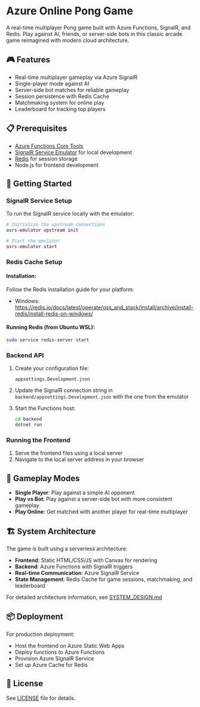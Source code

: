# Azure Online Pong Game

A real-time multiplayer Pong game built with Azure Functions, SignalR, and Redis. Play against AI, friends, or server-side bots in this classic arcade game reimagined with modern cloud architecture.

## 🎮 Features

- Real-time multiplayer gameplay via Azure SignalR
- Single-player mode against AI
- Server-side bot matches for reliable gameplay
- Session persistence with Redis Cache
- Matchmaking system for online play
- Leaderboard for tracking top players

## 📋 Prerequisites

- [Azure Functions Core Tools](https://docs.microsoft.com/en-us/azure/azure-functions/functions-run-local)
- [SignalR Service Emulator](https://github.com/Azure/azure-signalr/blob/dev/docs/emulator.md) for local development
- [Redis](https://redis.io/docs/latest/operate/oss_and_stack/install/archive/install-redis/install-redis-on-windows/) for session storage
- Node.js for frontend development

## 🚀 Getting Started

### SignalR Service Setup
To run the SignalR service locally with the emulator:

```bash
# Initialize the upstream connections
asrs-emulator upstream init

# Start the emulator
asrs-emulator start
```

### Redis Cache Setup

#### Installation:
Follow the Redis installation guide for your platform:
- Windows: https://redis.io/docs/latest/operate/oss_and_stack/install/archive/install-redis/install-redis-on-windows/

#### Running Redis (from Ubuntu WSL):
```bash
sudo service redis-server start
```

### Backend API

1. Create your configuration file:
   ```
   appsettings.Development.json
   ```

2. Update the SignalR connection string in `backend/appsettings.Development.json` with the one from the emulator

3. Start the Functions host:
   ```bash
   cd backend
   dotnet run
   ```

### Running the Frontend

1. Serve the frontend files using a local server
2. Navigate to the local server address in your browser

## 🎲 Gameplay Modes

- **Single Player**: Play against a simple AI opponent
- **Play vs Bot**: Play against a server-side bot with more consistent gameplay
- **Play Online**: Get matched with another player for real-time multiplayer

## 🏗️ System Architecture

The game is built using a serverless architecture:

- **Frontend**: Static HTML/CSS/JS with Canvas for rendering
- **Backend**: Azure Functions with SignalR triggers
- **Real-time Communication**: Azure SignalR Service
- **State Management**: Redis Cache for game sessions, matchmaking, and leaderboard

For detailed architecture information, see [SYSTEM_DESIGN.md](SYSTEM_DESIGN.md)

## 📦 Deployment

For production deployment:
- Host the frontend on Azure Static Web Apps
- Deploy functions to Azure Functions
- Provision Azure SignalR Service
- Set up Azure Cache for Redis

## 📄 License

See [LICENSE](LICENSE) file for details.

